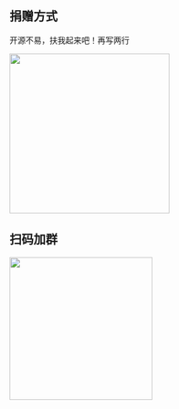 ## 捐赠方式

开源不易，扶我起来吧！再写两行

<img src="https://s2.loli.net/2022/05/23/phDIKagHwjZl3kA.jpg" width="280">

## 扫码加群

<img src="https://s2.loli.net/2022/05/23/w3nDImdk9KAjr4L.jpg" width="250px" />

